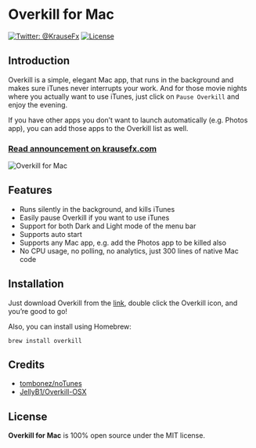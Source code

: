 # Overkill for Mac

[![Twitter: @KrauseFx](https://img.shields.io/badge/contact-@KrauseFx-blue.svg?style=flat)](https://twitter.com/KrauseFx)
[![License](https://img.shields.io/badge/license-MIT-green.svg?style=flat)](https://github.com/KrauseFx/watch.user/blob/master/LICENSE)

## Introduction

Overkill is a simple, elegant Mac app, that runs in the background and makes sure iTunes never interrupts your work.
And for those movie nights where you actually want to use iTunes, just click on `Pause Overkill` and enjoy the evening.

If you have other apps you don’t want to launch automatically (e.g. Photos app), you can add those apps to the Overkill list as well.

### [Read announcement on krausefx.com](https://krausefx.com/blog/introducing-overkill-dont-let-itunes-interrupt-your-workflow)

![Overkill for Mac](https://raw.githubusercontent.com/KrauseFx/krausefx.com/master/assets/posts/overkill.png 'Overkill for Mac')

## Features

- Runs silently in the background, and kills iTunes
- Easily pause Overkill if you want to use iTunes
- Support for both Dark and Light mode of the menu bar
- Supports auto start
- Supports any Mac app, e.g. add the Photos app to be killed also
- No CPU usage, no polling, no analytics, just 300 lines of native Mac code

## Installation

Just download Overkill from the [link](https://github.com/KrauseFx/overkill-for-mac/releases/download/1.0/Overkill.zip), double click the Overkill icon, and you’re good to go!

Also, you can install using Homebrew:

```
brew install overkill
```

## Credits

- [tombonez/noTunes](https://github.com/tombonez/noTunes)
- [JellyB1/Overkill-OSX](https://github.com/JellyB1/Overkill-OSX)

## License

**Overkill for Mac** is 100% open source under the MIT license.
